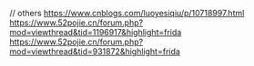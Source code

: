 // others
https://www.cnblogs.com/luoyesiqiu/p/10718997.html
https://www.52pojie.cn/forum.php?mod=viewthread&tid=1196917&highlight=frida
https://www.52pojie.cn/forum.php?mod=viewthread&tid=931872&highlight=frida